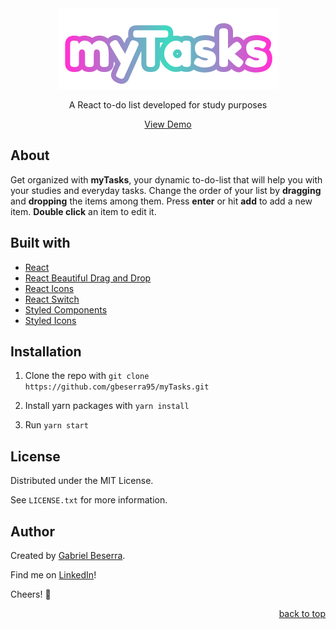 <div align="center">
    <img src="/src/assets/logo/myTasks.webp" alt="myTasks logo" />
    <p>A React to-do list developed for study purposes</p>
</div>

<div align="center">
    <a href="https://my-tasks-ten.vercel.app/">View Demo</a>
</div>

## About

Get organized with **myTasks**, your dynamic to-do-list that will help you with your studies and everyday tasks. Change the order of your list by **dragging** and **dropping** the items among them. Press **enter** or hit **add** to add a new item. **Double click** an item to edit it.

## Built with

- [React](https://pt-br.reactjs.org/)
- [React Beautiful Drag and Drop](https://github.com/atlassian/react-beautiful-dnd)
- [React Icons](https://react-icons.github.io/react-icons/)
- [React Switch](https://github.com/markusenglund/react-switch)
- [Styled Components](https://styled-components.com/)
- [Styled Icons](https://styled-icons.dev/)


## Installation

1. Clone the repo with `git clone https://github.com/gbeserra95/myTasks.git`

2. Install yarn packages with `yarn install`

3. Run `yarn start`

## License

Distributed under the MIT License.<br>

See `LICENSE.txt` for more information.

## Author

Created by [Gabriel Beserra](https://github.com/gbeserra95).

Find me on [LinkedIn](https://www.linkedin.com/in/-gabrielbeserra/)!

Cheers! 🍻

<div align="right">
    <a href="#">back to top</a>
</div>
